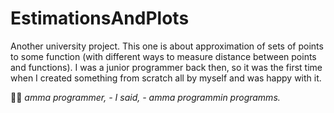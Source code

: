 # EstimationsAndPlots
Another university project. This one is about approximation of sets of points to some function (with different ways to measure distance between points and functions).
I was a junior programmer back then, so it was the first time when I created something from scratch all by myself and was happy with it.

👩‍💻 *amma programmer, - I said, - amma programmin programms.* 
